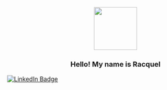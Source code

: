 <div id="header" align="center">
  <img src="https://media.giphy.com/media/13RNlgVcGa3sbu/giphy.gif" width="100"/>
  <h3 color= "#A66CFF"> Hello! My name is Racquel </h3>
</div>
<div id="badges">
  <a href="www.linkedin.com/in/racquel-nina-dennison-0500b6204">
    <img src="https://img.shields.io/badge/LinkedIn-blue?style=for-the-badge&logo=linkedin&logoColor=white" alt="LinkedIn Badge" align="center"/>
  </a>
 
</div>
